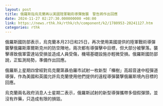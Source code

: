 ```yaml
---
layout: post
title: 俄羅斯指烏克蘭再以美國陸軍戰術導彈施襲　警告將作出回應
date: 2024-11-27 02:27:30.000000000 +08:00
link: https://news.rthk.hk/rthk/ch/component/k2/1780953-20241127.htm
categories: rthk
---
```


俄羅斯國防部表示，烏克蘭本月23日和25日，再次使用美國提供的陸軍戰術導彈襲擊俄羅斯庫爾斯克州的防空陣地，兩次都有導彈擊中目標，但大部分被擊落。襲擊導致俄軍雷達站受損並造成人員受傷，機場基礎設施亦輕微受損。俄羅斯國防部說，正監測局勢，準備作出回應。

俄羅斯上星期四曾經對烏克蘭第聶伯羅市試射一枚新型「榛樹」高超音速中程彈道導彈，作為美國和英國允許烏克蘭使用他們提供的遠程導彈襲擊俄羅斯境內目標的回應。

烏克蘭兩名政府消息人士星期二表示，俄羅斯試射的新型導彈攜帶多個假彈頭，並沒有炸藥，只造成有限的損毀。
